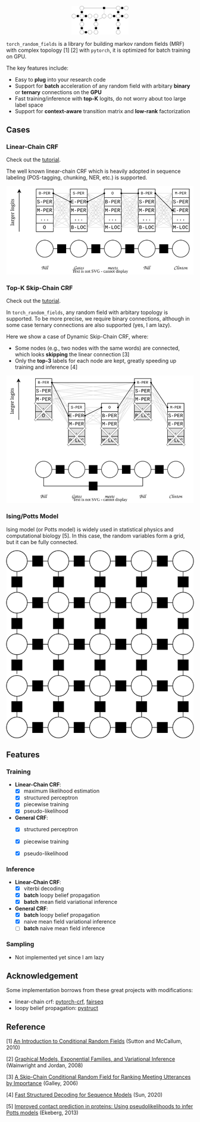 <p align="center" width="30%">
<img src="images/logo.svg" width="30%" alt="logo"/> 
</p>

<!-- # torch_random_fields -->

`torch_random_fields` is a library for building markov random fields (MRF) with complex topology \[1\] \[2\] with `pytorch`, it is optimized for batch training on GPU. 

The key features include:

- Easy to **plug** into your research code
- Support for **batch** acceleration of any random field with arbitary **binary** or **ternary** connections on the **GPU**
- Fast training/inference with **top-K** logits, do not worry about too large label space
- Support for **context-aware** transition matrix and **low-rank** factorization

## Cases

### Linear-Chain CRF

Check out the [tutorial](tests/test_linear_chain_crf.ipynb).

The well known linear-chain CRF which is heavily adopted in sequence labeling (POS-tagging, chunking, NER, etc.) is supported.

<img src="images/linear_chain_crf.svg" alt="logo" style="zoom:100%;" /> 

### Top-K Skip-Chain CRF

Check out the [tutorial](tests/test_skip_chain_crf.ipynb).

In `torch_random_fields`, any random field with arbitary topology is supported. To be more precise, we require binary connections, although in some case ternary connections are also supported (yes, I am lazy).

Here we show a case of Dynamic Skip-Chain CRF, where:

- Some nodes (e.g., two nodes with the same words) are connected, which looks **skipping** the linear connection \[3\]
- Only the **top-3** labels for each node are kept, greatly speeding up training and inference \[4\]

<img src="images/top_k_skip_chain_crf.svg" alt="logo" style="zoom:100%;" /> 

### Ising/Potts Model

Ising model (or Potts model) is widely used in statistical physics and computational biology \[5\]. In this case, the random variables form a grid, but it can be fully connected.

<img src="images/potts.svg" alt="logo" style="zoom:100%;" /> 

## Features

### Training

- **Linear-Chain CRF**: 
  - [x] maximum likelihood estimation
  - [x] structured perceptron
  - [x] piecewise training
  - [x] pseudo-likelihood
- **General CRF**: 
  - [x] structured perceptron
  - [x] piecewise training
  - [x] pseudo-likelihood


### Inference

- **Linear-Chain CRF**: 
  - [x] viterbi decoding
  - [x] **batch** loopy belief propagation
  - [x] **batch** mean field variational inference

- **General CRF**: 
  - [x] **batch** loopy belief propagation
  - [x] naive mean field variational inference
  - [ ] **batch** naive mean field inference

### Sampling

- Not implemented yet since I am lazy



## Acknowledgement

Some implementation borrows from these great projects with modifications:

- linear-chain crf: [pytorch-crf](https://github.com/kmkurn/pytorch-crf), [fairseq](https://github.com/facebookresearch/fairseq)
- loopy belief propagation: [pystruct](https://github.com/pystruct/pystruct)


## Reference

\[1\] [An Introduction to Conditional Random Fields](https://arxiv.org/abs/1011.4088) (Sutton and McCallum, 2010) 

\[2\] [Graphical Models, Exponential Families, and Variational Inference](https://people.eecs.berkeley.edu/~wainwrig/Papers/WaiJor08_FTML.pdf) (Wainwright and Jordan, 2008)

\[3\] [A Skip-Chain Conditional Random Field for Ranking Meeting Utterances by Importance](https://aclanthology.org/W06-1643/) (Galley, 2006)

\[4\] [Fast Structured Decoding for Sequence Models](http://papers.neurips.cc/paper/8566-fast-structured-decoding-for-sequence-models.pdf) (Sun, 2020)

\[5\] [Improved contact prediction in proteins: Using pseudolikelihoods to infer Potts models](https://arxiv.org/abs/1211.1281) (Ekeberg, 2013)